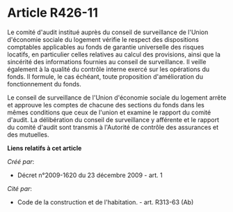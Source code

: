 # Article R426-11

Le comité d'audit institué auprès du conseil de surveillance de l'Union d'économie sociale du logement vérifie le respect des
dispositions comptables applicables au fonds de garantie universelle des risques locatifs, en particulier celles relatives au
calcul des provisions, ainsi que la sincérité des informations fournies au conseil de surveillance. Il veille également à la
qualité du contrôle interne exercé sur les opérations du fonds. Il formule, le cas échéant, toute proposition d'amélioration
du fonctionnement du fonds. 

Le conseil de surveillance de l'Union d'économie sociale du logement arrête et approuve les comptes de chacune des sections
du fonds dans les mêmes conditions que ceux de l'union et examine le rapport du comité d'audit. La délibération du conseil de
surveillance y afférente et le rapport du comité d'audit sont transmis à l'Autorité de contrôle des assurances et des
mutuelles.

**Liens relatifs à cet article**

_Créé par_:

  - Décret n°2009-1620 du 23 décembre 2009 - art. 1

_Cité par_:

  - Code de la construction et de l'habitation. - art. R313-63 (Ab)
